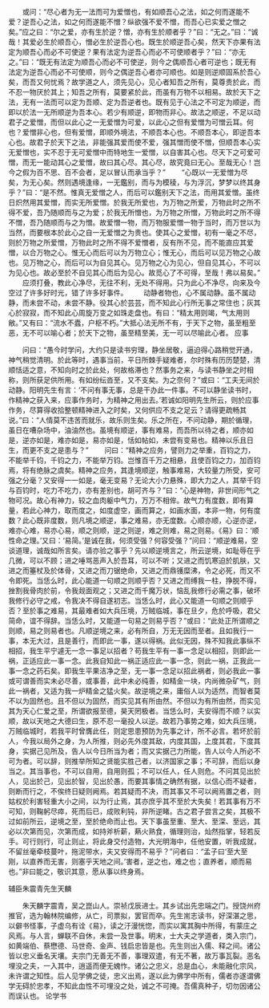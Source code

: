 <!-- { "loadSidebar": true } -->
　　或问：“尽心者为无一法而可为爱憎也，有如顺吾心之法，如之何而遂能不爱？逆吾心之法，如之何而遂能不憎？纵欲强不爱不憎，而吾心已实爱之憎之矣。”应之曰：“尔之爱，亦有生於逆？憎，亦有生於顺者乎？”曰：“无之。”曰：“诚哉！其爱必生於顺吾心，憎必生於逆吾心也。既生於顺逆吾心矣，然天下亦果有法定为顺吾心而必不可使逆？果有法定为逆吾心而必不可使顺者乎？”曰：“亦无之。”曰：“既无有法定为顺吾心而必不可使逆，则今之偶顺吾心者可逆也；既无有法定为逆吾心而必不可使顺，则今之偶逆吾心者亦可顺也。如是则逆顺固系於吾心矣，而吾又何忧焉？故学道之人，须先见心，见心者知吾之所有，莫尊贵於此，而不忍一物厌於其上；知吾之所有，莫要紧於此，而虽有万物不以相易。故於天下之法，无有一法而可以定为吾顺、定为吾逆者也。既有见于心法之不可定为顺逆，而即以於法一无所顺逆为吾本心。若少有顺逆，即物而非心。故法之顺逆，不足以动君子之爱憎，而但以此心之一无爱憎为可爱，以此心之但有爱憎为可憎云耳。何也？爱憎非心也，但有爱憎，即顺外境法，不顺吾本心也。不顺吾本心，即逆吾本心也。故君子於天下之法，非能强其爱而使不爱，强其憎而使不憎，但顺吾本心实无爱憎也，实不忍于无可爱憎中而特地生一爱憎，以自害其心也。尽天下之可爱可憎，而无一能动其心之爱憎，故曰其心尽。其心尽，故究竟曰无心。至哉无心！岂今之假为百不思、百不会者，足以冒认而承当乎？”
　　“心既以一无爱憎为尽矣，为无心矣。然则遇境逢缘，一无鑑别，而与为模稜，与为浮沉，梦梦以终其身乎？”曰：“是不然。惟真无爱憎之人，而后可以鑑别天下之法，而用其爱憎。虽终日炽然用其爱憎，而实无所爱憎。於我无所爱也，为万物之所爱，万物此时之所不得不爱，吾乃随顺而与之为爱；於我无所憎也，为万物之所憎，万物此时之所不得不憎，吾乃随顺而与之为憎。故爱憎一物，而万物服爱憎一物于当时，而万世以为当然，而要根本於此心之自一无爱憎之为贵也。使其心之爱憎，初有一毫之不尽，则於万物之所爱憎，万物此时之所不得不爱憎者，反有所不见，而不能直应其爱憎，以合万物之心。惟无心而后可以为万物立心；惟无心，而后可以见万物之心故也。见万物之心，而后可以为自见其心。见万物之心为见心，但自见其心，不可以为见心也。故必至於不自见其心而后为见心。故觅心了不可得，至哉！弗以易矣。”
　　应须打叠，教此心净尽，无往不利，无处不得用。只为此心不净尽，向来及今空过了许多好时光，错了许多好事件。
　　动静者物也，心不属动静。虽不属动静，而未尝不动，未尝不静。役其心於芸芸，而不知此心行所无事之常住也；灰其心於寂寂，而不知此心周旋万变之如珠走盘也。有曰：“精太用则竭，气太用则敝。”又有曰：“流水不蠹，户枢不朽。”大抵心法无所不有，于天下之物，虽至粗至恶，无不可以喻心者；於天下之物，虽至精至美，无一可以尽喻此心者。
应事

　　问曰：“愚今时学问，大约只是读书穷理，静坐居敬，逼迫得心路稍觉开通，神气稍觉清明。於此等时，遇事当前，平日所棘手疑难者，尔时殊有历历楚楚，清顺恬适之意，不知向时之於此处，何故格滞也？然事务之来，与读书静坐之时相称，则所获足供所用。有如纷纭沓至，又不支矣。为之奈何？”或曰：“工夫无间於动静。阳明先生有言：‘不问有事无事，总是干办此一件事。不可以静坐读书时，作精神之获入来，应事作务时，为精神之用出去。’若诚如阳明先生所云，则於应事作务，尽算得收拾整顿精神进入之时矣，又何供应不支之足云？请得更疏畅其说。”曰：“人情莫不违苦而就乐，故乐则生矣。乐之所在，不问动静，期於循理，虽日在嘈杂场中，油油然也。虽境有顺逆，事有难易，而吾所以待之者，顺亦如是，逆亦如是，难亦如是，易亦如是，恬如帖如，未尝有变易也。精神以乐且日生，而更不支之是患与？”
　　问曰：“精神之应务，譬则力之举重，百钧之力，不能举千钧，千钧之力，不能举万钧。岂惟百千万之相悬，且使百钧之力，加百钧焉，将有绝脉之虞矣。精神之应务，其逢境顺逆，触事难易，大较量力所受，安可强之分毫？又安得一一如是，毫无变易？无论大小力悬殊，即大力之人，其举千钧与百钧时，吃力不吃力，亦有差别也，胡可齐与？”曰：“心是神物，非世间形气之物可况。故心有神力，较之血肉躯中气力，万万不相侔。故气力有度数，即有算量，若此心神力，取而度之，如度虚空，画而算之，如画水面，本非一物，何有度数？此心既非度数，则凡境之顺逆，事之难易，亦无度数。心顺亦顺，心逆亦逆，难亦心难，易亦心易，顺之则顺，逆之则逆，难之则难，易之则易。《易》曰：‘顺性命之理。’又曰：‘易简。’是诚在我，何须受强？何容受强？”问曰：“顺逆难易，空谈道理，诚哉如所言矣。请亦验之事乎？先以顺逆境言之，所云逆境，如耻辱在乎几微，可以不顾；进之唾骂恶声入於吾耳，可以不听；又进之而饥寒迫於肌肤，又进之而箠杖及於体骨，又进之而刀锯绝命，又进之而鼎镬糜沸，令之必死，而又不令即死。当恁么时，此心能道一句顺之则顺乎否？又进之而缚我一柱，挣脱不得，挫割我骨肉於前，令我觌面观之；又进之而千魔万状，恼乱我修行必需之事，破坏我修行必守之戒，令我决不得自遂初志。当恁么时，此心又能道一句顺之则顺乎否？至於事之难易，其最难者如大兵压境，万贼临城，事在旦夕，危於呼吸，君父简命，谊不得辞。当恁么时，又能道一句易之则易乎否？”或曰：“此处正所谓顺之则顺，易之则易者也。凡顺逆境之来，必有所自，万无无因而至者。且如我行一事，本无大过，且是善行，而即此一事，遂以得祸。此似无因，殊不知我此事纵不相招，我生平宁遽无一念一事足以招者？苟我生平有一事一念足以相招，则即此一祸，正适应此一事一念。此我自知此一祸正适应此一事一念，则此一祸，正我此一事一念之药石矣。即我生平果洁净之至，无一事一念足以招此祸者，则必我此一事或可谓善而实未必尽善，或事善，此中未必纯善，如精金一块，内尚微杂矿气，则此一祸者，又适为我一炉精金之猛火矣。故逆境之来，庸俗人以为适然，而智者莫不以为固然也。且不但以为固然，而实见其有所由然。不但以为有所由然，而实见其为天心仁爱之至，所谓欲报至德，昊天罔极者。当恁么时，夫安得而不顺？以实顺，故以天地之大德曰生，原不忍一毫投人以逆。故若乃事势之难，如大兵压境，万贼临城时，若我平时曾膺此任，则定思患预防为先事之计，所不必言。若坏於前人，今我以局外之身，为人所推，则必先外度其敌，内度其国，上度其君，下度其身，实据己见所及，告人以今日所当为者；而又实据己力所能，告人以今人所必不可为者。可以辞，则推举所知之贤能实胜己者，以济国家之事；不可辞，而后以身当之。其当事也，不可以自用，自用则孤；不可以任人，任人则危。不问其见出於人，见出於己，见出於智，见出於愚，而要其事情之确然有据，以信心而不疑者，则断而行之，不俟终日疑则阙焉。若其疑而不决，而其事又不可以阙焉置之者，则姑权於利害轻重大小之间，以为行止焉，其亦庶乎其不至於大失矣！若其事有万不可知，则鞠躬尽瘁，死而后已，成败利钝，非所逆睹。古之君子尝言之矣，其极不过如前所云，逆境之至，至於绝命而止也。天下事虽至重、至大、至深、至远，其必以次第而见，次第而成，如持斧析薪，爇火熟食，循理则治，灿然指掌，轻若反手。可行则行，可止则止，将此身交付造物，大光明海中，任他安置，听我成就，不留丝毫牵枝蔓叶，拖泥带水，夫又安得而不易乎？”问者曰：“孟子曰‘至大至刚，以直养而无害，则塞乎天地之间。’害者，逆之也，难之也；直养者，顺而易也。”非曰能之，敬识其意，愿从事以终身焉。

辅臣朱震青先生天麟

　　朱天麟字震青，吴之崑山人。崇祯戊辰进士。其乡试出先忠端之门。授饶州府推官，选为翰林院编修，从亡，司票拟，罢官而卒。先生耑志读书，好深湛之思，以僻书怪事，子虚乌有诠《易》，读之汙漫恍惚，而实以寓其胸中所得，有蒙庄之风焉。与人言，蝉联不自休，未尝一及世事。明末，士大夫之学道者，类入宗门，如黄端伯、蔡懋德、马世奇、金声、钱启忠皆是也。先生则出入儒、释之间。诸公皆以忠义垂名天壤。夫宗门无善无不善，事理双遣，有无不著，故万事瓦裂。恶名埋没之夫，一入其中，逍遥而便无媿怍。诸公之忠义，总是血心，未能融化宗风，未许谓之知性。后人见学佛之徒，忠义出焉，遂以此为佛学中所有，儒者亦遂谓佛学无碍於忠孝，不知此血性不可埋没之处，诚之不可掩。吾儒真种子，切勿因诸公而误认也。
论学书


